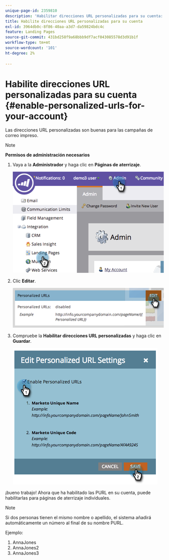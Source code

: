 ```yaml
---
unique-page-id: 2359810
description: 'Habilitar direcciones URL personalizadas para su cuenta: documentos de Marketo, documentación del producto'
title: Habilite direcciones URL personalizadas para su cuenta
exl-id: 3964db0c-8f86-40aa-a3d7-da59824bdc4c
feature: Landing Pages
source-git-commit: 431bd258f9a68bbb9df7acf043085578d3d91b1f
workflow-type: tm+mt
source-wordcount: '101'
ht-degree: 2%

---
```


# Habilite direcciones URL personalizadas para su cuenta {#enable-personalized-urls-for-your-account}

Las direcciones URL personalizadas son buenas para las campañas de correo impreso.

>[!NOTE]
>
>**Permisos de administración necesarios**

1. Vaya a la **Administrador** y haga clic en **Páginas de aterrizaje**.

   ![](assets/image2014-9-18-13-3a29-3a49.png)

1. Clic **Editar**.

   ![](assets/image2014-9-18-13-3a29-3a58.png)

1. Compruebe la **Habilitar direcciones URL personalizadas** y haga clic en **Guardar**.

   ![](assets/image2014-9-18-13-3a30-3a6.png)

¡bueno trabajo! Ahora que ha habilitado las PURL en su cuenta, puede habilitarlas para páginas de aterrizaje individuales.

>[!NOTE]
>
>Si dos personas tienen el mismo nombre o apellido, el sistema añadirá automáticamente un número al final de su nombre PURL.
>
>Ejemplo:
>
>1. AnnaJones
>1. AnnaJones2
>1. AnnaJones3
